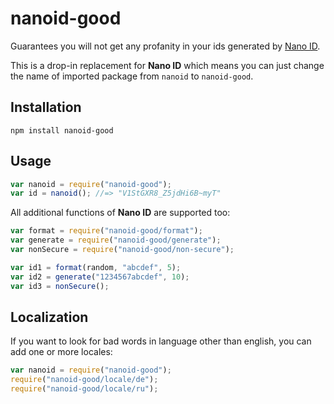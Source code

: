 # nanoid-good

Guarantees you will not get any profanity in your ids generated by [Nano ID](https://github.com/ai/nanoid).

This is a drop-in replacement for **Nano ID** which means you can just change the name of imported package from `nanoid` to `nanoid-good`.

## Installation

```shell
npm install nanoid-good
```

## Usage

```js
var nanoid = require("nanoid-good");
var id = nanoid(); //=> "V1StGXR8_Z5jdHi6B~myT"
```

All additional functions of **Nano ID** are supported too:

```js
var format = require("nanoid-good/format");
var generate = require("nanoid-good/generate");
var nonSecure = require("nanoid-good/non-secure");

var id1 = format(random, "abcdef", 5);
var id2 = generate("1234567abcdef", 10);
var id3 = nonSecure();
```

## Localization

If you want to look for bad words in language other than english, you can add one or more locales:

```js
var nanoid = require("nanoid-good");
require("nanoid-good/locale/de");
require("nanoid-good/locale/ru");
```
